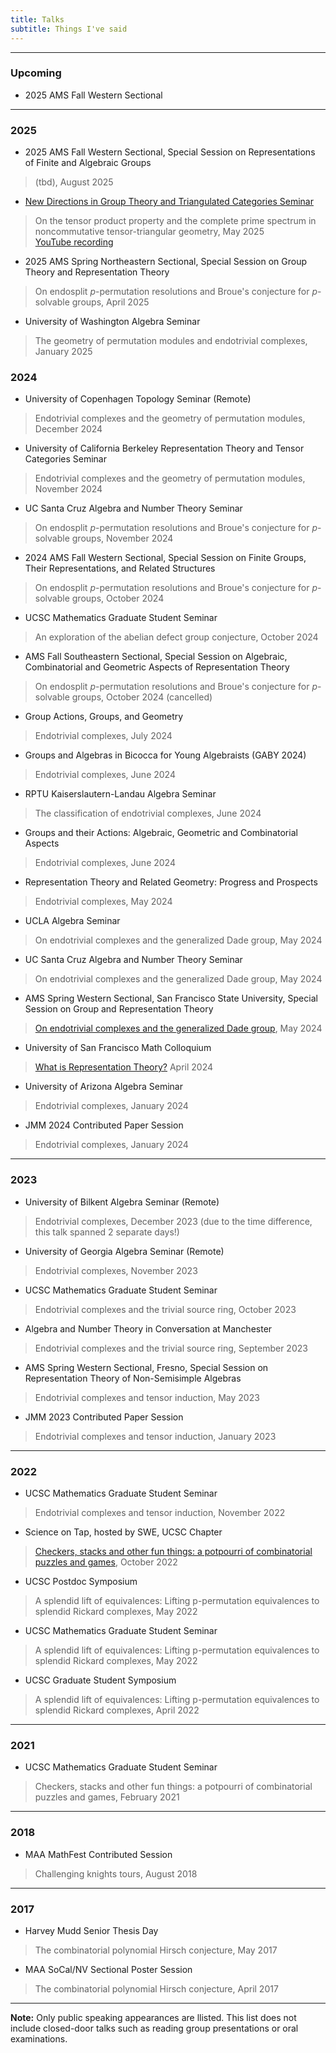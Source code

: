 ```yaml
---
title: Talks
subtitle: Things I've said
---
```


---

### Upcoming

- 2025 AMS Fall Western Sectional

---

### 2025

- 2025 AMS Fall Western Sectional, Special Session on Representations of Finite and Algebraic Groups
> (tbd), August 2025
- [New Directions in Group Theory and Triangulated Categories Seminar](https://sites.google.com/view/ndgttc/home)
> On the tensor product property and the complete prime spectrum in noncommutative tensor-triangular geometry, May 2025    
> [YouTube recording](https://www.youtube.com/watch?v=qG6VhDgTToM)
- 2025 AMS Spring Northeastern Sectional, Special Session on Group Theory and Representation Theory
> On endosplit $p$-permutation resolutions and Broue's conjecture for $p$-solvable groups, April 2025
- University of Washington Algebra Seminar
> The geometry of permutation modules and endotrivial complexes, January 2025

### 2024

- University of Copenhagen Topology Seminar (Remote)
> Endotrivial complexes and the geometry of permutation modules, December 2024
- University of California Berkeley Representation Theory and Tensor Categories Seminar
> Endotrivial complexes and the geometry of permutation modules, November 2024
- UC Santa Cruz Algebra and Number Theory Seminar
> On endosplit $p$-permutation resolutions and Broue's conjecture for $p$-solvable groups, November 2024
- 2024 AMS Fall Western Sectional, Special Session on Finite Groups, Their Representations, and Related Structures
> On endosplit $p$-permutation resolutions and Broue's conjecture for $p$-solvable groups, October 2024
- UCSC Mathematics Graduate Student Seminar
> An exploration of the abelian defect group conjecture, October 2024
- AMS Fall Southeastern Sectional, Special Session on Algebraic, Combinatorial and Geometric Aspects of Representation Theory 
> On endosplit $p$-permutation resolutions and Broue's conjecture for $p$-solvable groups, October 2024 (cancelled)
- Group Actions, Groups, and Geometry
> Endotrivial complexes, July 2024
- Groups and Algebras in Bicocca for Young Algebraists (GABY 2024)
> Endotrivial complexes, June 2024
- RPTU Kaiserslautern-Landau Algebra Seminar
> The classification of endotrivial complexes, June 2024
- Groups and their Actions: Algebraic, Geometric and Combinatorial Aspects
> Endotrivial complexes, June 2024
- Representation Theory and Related Geometry: Progress and Prospects
> Endotrivial complexes, May 2024
- UCLA Algebra Seminar
> On endotrivial complexes and the generalized Dade group, May 2024
- UC Santa Cruz Algebra and Number Theory Seminar
> On endotrivial complexes and the generalized Dade group, May 2024
- AMS Spring Western Sectional, San Francisco State University, Special Session on Group and Representation Theory
> [On endotrivial complexes and the generalized Dade group](https://redrot.github.io/assets/pdf/Spring_sectional_2024-3.pdf), May 2024
- University of San Francisco Math Colloquium
> [What is Representation Theory?](https://redrot.github.io/assets/pdf/USF_Talk-2.pdf) April 2024
- University of Arizona Algebra Seminar
> Endotrivial complexes, January 2024
- JMM 2024 Contributed Paper Session
> Endotrivial complexes, January 2024

---

### 2023

- University of Bilkent Algebra Seminar (Remote)
> Endotrivial complexes, December 2023 (due to the time difference, this talk spanned 2 separate days!)
- University of Georgia Algebra Seminar (Remote)
> Endotrivial complexes, November 2023
- UCSC Mathematics Graduate Student Seminar
> Endotrivial complexes and the trivial source ring, October 2023
- Algebra and Number Theory in Conversation at Manchester
> Endotrivial complexes and the trivial source ring, September 2023
- AMS Spring Western Sectional, Fresno, Special Session on Representation Theory of Non-Semisimple Algebras 
> Endotrivial complexes and tensor induction, May 2023
- JMM 2023 Contributed Paper Session
> Endotrivial complexes and tensor induction, January 2023

---

### 2022

- UCSC Mathematics Graduate Student Seminar
> Endotrivial complexes and tensor induction, November 2022
- Science on Tap, hosted by SWE, UCSC Chapter
> [Checkers, stacks and other fun things: a potpourri of combinatorial puzzles and games](https://redrot.github.io/assets/pdf/Science_on_Tap_talk.pdf), October 2022
- UCSC Postdoc Symposium
> A splendid lift of equivalences: Lifting p-permutation equivalences to splendid Rickard complexes, May 2022
- UCSC Mathematics Graduate Student Seminar
> A splendid lift of equivalences: Lifting p-permutation equivalences to splendid Rickard complexes, May 2022
- UCSC Graduate Student Symposium
> A splendid lift of equivalences: Lifting p-permutation equivalences to splendid Rickard complexes, April 2022

---

### 2021

- UCSC Mathematics Graduate Student Seminar
> Checkers, stacks and other fun things: a potpourri of combinatorial puzzles and games, February 2021
 
---

### 2018

- MAA MathFest Contributed Session
> Challenging knights tours, August 2018

---

### 2017

- Harvey Mudd Senior Thesis Day
> The combinatorial polynomial Hirsch conjecture, May 2017
- MAA SoCal/NV Sectional Poster Session
> The combinatorial polynomial Hirsch conjecture, April 2017

---

**Note:** Only public speaking appearances are llisted. This list does not include closed-door talks such as reading group presentations or oral examinations. 
